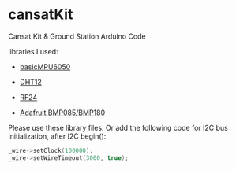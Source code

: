 # cansatKit
Cansat Kit &amp; Ground Station Arduino Code

libraries I used:

- [basicMPU6050](https://github.com/RCmags/basicMPU6050)

- [DHT12](https://github.com/RobTillaart/DHT12)

- [RF24](https://github.com/nRF24/RF24)

- [Adafruit BMP085/BMP180](https://github.com/adafruit/Adafruit-BMP085-Library)

Please use these library files. Or add the following code for I2C bus initialization, after I2C begin():

```C
_wire->setClock(100000);
_wire->setWireTimeout(3000, true);
```
